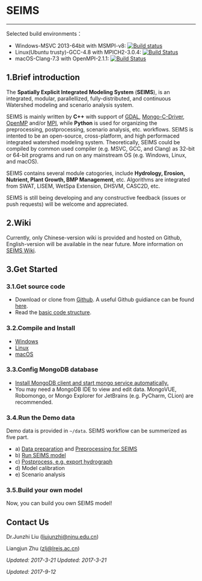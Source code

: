 # SEIMS
-------

Selected build environments：

+ Windows-MSVC 2013-64bit with MSMPI-v8: [![Build status](https://ci.appveyor.com/api/projects/status/i3mxjy0wjgphcyu1/branch/master?svg=true)](https://ci.appveyor.com/project/lreis-2415/seims/branch/master) 
+ Linux(Ubuntu trusty)-GCC-4.8 with MPICH2-3.0.4: [![Build Status](http://badges.herokuapp.com/travis/lreis2415/SEIMS?branch=master&env=BUILD_NAME=linux_gcc48&label=linux_gcc48)](https://travis-ci.org/lreis2415/SEIMS)
+ macOS-Clang-7.3 with OpenMPI-2.1.1: [![Build Status](http://badges.herokuapp.com/travis/lreis2415/SEIMS?branch=master&env=BUILD_NAME=osx_xcode&label=osx_clang)](https://travis-ci.org/lreis2415/SEIMS)


## 1.Brief introduction

The **Spatially Explicit Integrated Modeling System** (**SEIMS**), is an integrated, modular, parallellized, fully-distributed, and continuous Watershed modeling and scenario analysis system.

SEIMS is mainly written by **C++** with support of [GDAL](https://github.com/OSGeo/gdal), [Mongo-C-Driver](https://github.com/mongodb/mongo-c-driver), [OpenMP](https://en.wikipedia.org/wiki/OpenMP) and/or [MPI](https://en.wikipedia.org/wiki/Message_Passing_Interface), while **Python** is used for organizing the preprocessing, postprocessing, scenario analysis, etc. workflows. SEIMS is intented to be an open-source, cross-platform, and high performaced integrated watershed modeling system. Theoretically, SEIMS could be compiled by common used compiler (e.g. MSVC, GCC, and Clang) as 32-bit or 64-bit programs and run on any mainstream OS (e.g. Windows, Linux, and macOS).

SEIMS contains several module catogories, include **Hydrology, Erosion, Nutrient, Plant Growth, BMP Management**, etc. Algorithms are integrated from SWAT, LISEM, WetSpa Extension, DHSVM, CASC2D, etc.

SEIMS is still being developing and any constructive feedback (issues or push requests) will be welcome and appreciated.

## 2.Wiki
Currently, only Chinese-version wiki is provided and hosted on Github, English-version will be available in the near future. More information on [SEIMS Wiki](https://github.com/lreis2415/SEIMS/wiki).

## 3.Get Started
### 3.1.Get source code

+ Download or clone from [Github](https://github.com/lreis2415/SEIMS). A useful Github guidiance can be found [here](https://github.com/lreis2415/SEIMS/wiki/Git-guidance).
+ Read the [basic code structure](https://github.com/lreis2415/SEIMS/blob/master/seims/README.md).

### 3.2.Compile and Install

+ [Windows](https://github.com/lreis2415/SEIMS2017/wiki/Windows)
+ [Linux](https://github.com/lreis2415/SEIMS2017/wiki/Linux)
+ [macOS](https://github.com/lreis2415/SEIMS2017/wiki/macOS)

### 3.3.Config MongoDB database
+ [Install MongoDB client and start mongo service automatically.](https://github.com/lreis2415/SEIMS2017/wiki/MongoDB-install-and-config)
+ You may need a MongoDB IDE to view and edit data. MongoVUE, Robomongo, or Mongo Explorer for JetBrains (e.g. PyCharm, CLion) are recommended.

### 3.4.Run the Demo data
Demo data is provided in `~/data`. SEIMS workflow can be summerized as five part.
+ a) [Data preparation](https://github.com/lreis2415/SEIMS2017/wiki/Data-preparation) and [Preprocessing for SEIMS](https://github.com/lreis2415/SEIMS2017/wiki/Data-preprocess)
+ b) [Run SEIMS model](https://github.com/lreis2415/SEIMS2017/wiki/Executation-and-calibration)
+ c) [Postprocess, e.g. export hydrograph](https://github.com/lreis2415/SEIMS2017/wiki/result-postprocess)
+ d) Model calibration
+ e) Scenario analysis

### 3.5.Build your own model
Now, you can build you own SEIMS model!


Contact Us
----------
Dr.Junzhi Liu (liujunzhi@njnu.edu.cn)

Liangjun Zhu (zlj@lreis.ac.cn)

*Updated: 2017-3-21*
*Updated: 2017-3-21*

*Updated: 2017-9-12*
